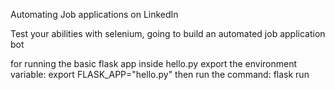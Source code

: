 Automating Job applications on LinkedIn

Test your abilities with selenium,
going to build an automated job application bot

for running the basic flask app inside hello.py
export the environment variable:
  export FLASK_APP="hello.py"
then run the command:
  flask run
